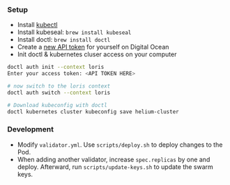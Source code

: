 ### Setup

- Install [kubectl](https://kubernetes.io/docs/tasks/tools/)
- Install kubeseal: `brew install kubeseal`
- Install doctl: `brew install doctl`
- Create a [new API token](https://cloud.digitalocean.com/account/api/tokens/new) for yourself on Digital Ocean
- Init doctl & kubernetes cluser access on your computer
```sh
doctl auth init --context loris
Enter your access token: <API TOKEN HERE>

# now switch to the loris context
doctl auth switch --context loris

# Download kubeconfig with doctl
doctl kubernetes cluster kubeconfig save helium-cluster
```

### Development
- Modify `validator.yml`. Use `scripts/deploy.sh` to deploy changes to the Pod.
- When adding another validator, increase `spec.replicas` by one and deploy. Afterward, run `scripts/update-keys.sh` to update the swarm keys. 